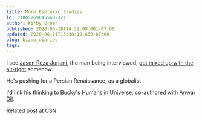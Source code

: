 ```yaml
---
title: More Esoteric Studies
id: 318657690455602321
author: Kirby Urner
published: 2020-06-18T14:32:00.001-07:00
updated: 2020-06-21T15:38:19.660-07:00
blog: bizmo_diaries
tags: 
---
```


I see [Jason Reza Jorjani](https://jasonrezajorjani.com/), the man being interviewed, [got mixed up with the alt-right](https://youtu.be/wAY1YX1h49E) somehow.

He's pushing for a Persian Renaissance, as a globalist.

I'd link his thinking to Bucky's [Humans in Universe](https://www.goodreads.com/book/show/1321396.Humans_in_Universe), co-authored with [Anwar Dil](https://www.boibazar.com/author-books/Anwar-Dil).

[Related post](https://coffeeshopsnet.blogspot.com/2020/06/studying-mithraism.html) at CSN.
